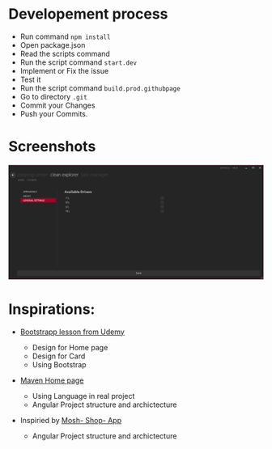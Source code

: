 # Developement process
* Run command `npm install`
* Open package.json
* Read the scripts command 
* Run the script command `start.dev`
* Implement or Fix the issue
* Test it
* Run the script command `build.prod.githubpage`
* Go to directory `.git`
* Commit your Changes
* Push  your Commits.  
 


# Screenshots
![Screenshot](https://github.com/Ghislain1/ZoeProg/blob/master/src_ZoeProg/docs/setting.PNG)


# Inspirations:
* [Bootstrapp lesson from Udemy](https://github.com/Ghislain1/zoe-fb-app/tree/master/_docs/Starten-mit-Bootstrap-4-Kursdaten)
  * Design for Home page
  * Design for Card
  * Using Bootstrap

* [Maven Home page](https://search.maven.org/)
  * Using Language in real project
  * Angular Project structure and archictecture
    

* Inspiried by [Mosh- Shop- App](https://github.com/mosh-hamedani/organic-shop)
  * Angular Project structure and archictecture  


